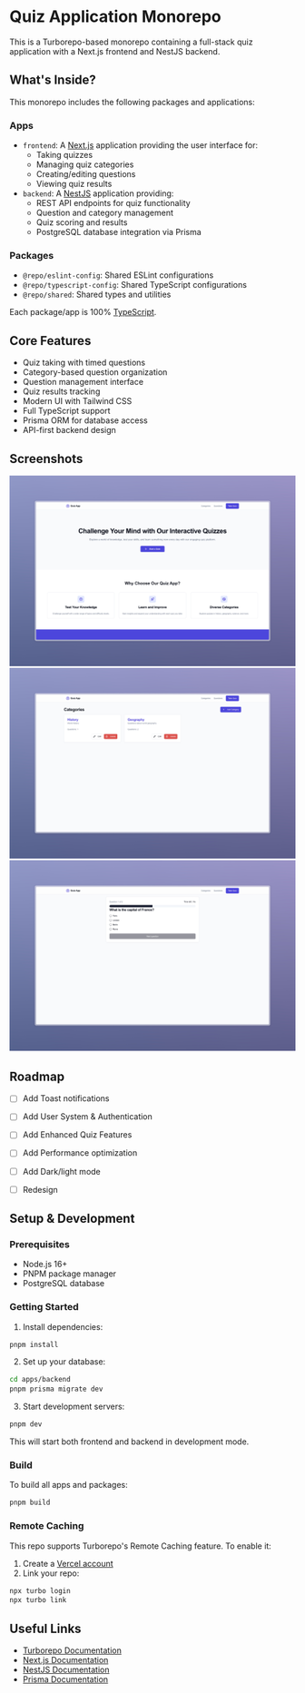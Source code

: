 # Quiz Application Monorepo

This is a Turborepo-based monorepo containing a full-stack quiz application with a Next.js frontend and NestJS backend.

## What's Inside?

This monorepo includes the following packages and applications:

### Apps
- `frontend`: A [Next.js](https://nextjs.org/) application providing the user interface for:
  - Taking quizzes
  - Managing quiz categories 
  - Creating/editing questions
  - Viewing quiz results
- `backend`: A [NestJS](https://nestjs.com/) application providing:
  - REST API endpoints for quiz functionality
  - Question and category management
  - Quiz scoring and results
  - PostgreSQL database integration via Prisma

### Packages
- `@repo/eslint-config`: Shared ESLint configurations
- `@repo/typescript-config`: Shared TypeScript configurations 
- `@repo/shared`: Shared types and utilities

Each package/app is 100% [TypeScript](https://www.typescriptlang.org/).

## Core Features

- Quiz taking with timed questions
- Category-based question organization
- Question management interface
- Quiz results tracking
- Modern UI with Tailwind CSS
- Full TypeScript support
- Prisma ORM for database access
- API-first backend design

## Screenshots

![Landing Page](<apps/frontend/public/Quiz App.jpeg>)
![Category select](<apps/frontend/public/Quiz App 2.jpeg>)
![Quiz start](<apps/frontend/public/Quiz App 3.jpeg>)

## Roadmap

- [ ] Add Toast notifications
- [ ] Add User System & Authentication
- [ ] Add Enhanced Quiz Features
- [ ] Add Performance optimization
- [ ] Add Dark/light mode
- [ ] Redesign



## Setup & Development

### Prerequisites
- Node.js 16+
- PNPM package manager
- PostgreSQL database

### Getting Started

1. Install dependencies:
```sh
pnpm install
```

2. Set up your database:
```sh
cd apps/backend
pnpm prisma migrate dev
```

3. Start development servers:
```sh
pnpm dev
```

This will start both frontend and backend in development mode.

### Build

To build all apps and packages:

```sh
pnpm build
```

### Remote Caching

This repo supports Turborepo's Remote Caching feature. To enable it:

1. Create a [Vercel account](https://vercel.com/signup)
2. Link your repo:
```sh
npx turbo login
npx turbo link
```

## Useful Links

- [Turborepo Documentation](https://turbo.build/repo/docs)
- [Next.js Documentation](https://nextjs.org/docs)
- [NestJS Documentation](https://docs.nestjs.com/)
- [Prisma Documentation](https://www.prisma.io/docs/)
